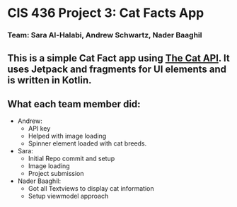 # CIS 436 Project 3: Cat Facts App
### Team: Sara Al-Halabi, Andrew Schwartz, Nader Baaghil

## This is a simple Cat Fact app using [The Cat API](https://thecatapi.com/). It uses Jetpack and fragments for UI elements and is written in Kotlin.

## What each team member did:
- Andrew: 
    - API key
    - Helped with image loading
    - Spinner element loaded with cat breeds.
- Sara:
    - Initial Repo commit and setup
    - Image loading
    - Project submission
- Nader Baaghil:
    - Got all Textviews to display cat information
    - Setup viewmodel approach
